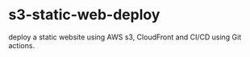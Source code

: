 # s3-static-web-deploy
deploy a static website using AWS s3, CloudFront and CI/CD using Git actions.
